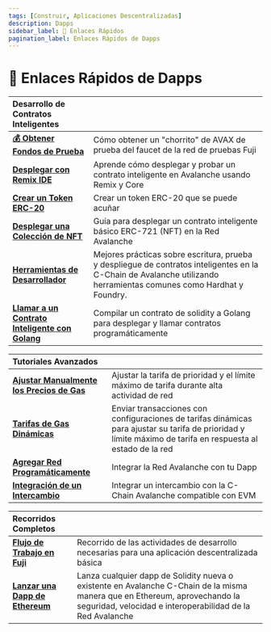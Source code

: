 ```yaml
---
tags: [Construir, Aplicaciones Descentralizadas]
description: Dapps
sidebar_label: 🔗 Enlaces Rápidos
pagination_label: Enlaces Rápidos de Dapps
---
```


# 🔗 Enlaces Rápidos de Dapps

| Desarrollo de Contratos Inteligentes                                                        |                                                                                                                                                                     |
| :------------------------------------------------------------------------------------------ | :------------------------------------------------------------------------------------------------------------------------------------------------------------------ |
| [**💰 Obtener Fondos de Prueba**](/build/dapp/smart-contracts/get-funds-faucet.md)          | Cómo obtener un "chorrito" de AVAX de prueba del faucet de la red de pruebas Fuji                                                                                   |
| [**Desplegar con Remix IDE**](/build/dapp/smart-contracts/remix-deploy.md)                  | Aprende cómo desplegar y probar un contrato inteligente en Avalanche usando Remix y Core                                                                            |
| [**Crear un Token ERC-20**](/build/dapp/smart-contracts/erc-20.md)                          | Crear un token ERC-20 que se puede acuñar                                                                                                                           |
| [**Desplegar una Colección de NFT**](/build/dapp/smart-contracts/nfts/deploy-collection.md) | Guía para desplegar un contrato inteligente básico ERC-721 (NFT) en la Red Avalanche                                                                                |
| [**Herramientas de Desarrollador**](/build/dapp/smart-contracts/toolchains/hardhat.md)      | Mejores prácticas sobre escritura, prueba y despliegue de contratos inteligentes en la C-Chain de Avalanche utilizando herramientas comunes como Hardhat y Foundry. |
| [**Llamar a un Contrato Inteligente con Golang**](/build/dapp/smart-contracts/abigen.md)    | Compilar un contrato de solidity a Golang para desplegar y llamar contratos programáticamente                                                                       |

| Tutoriales Avanzados                                                                                                  |                                                                                                                                                              |
| :-------------------------------------------------------------------------------------------------------------------- | :----------------------------------------------------------------------------------------------------------------------------------------------------------- |
| [**Ajustar Manualmente los Precios de Gas**](build/dapp/advanced/adjusting-gas-price-during-high-network-activity.md) | Ajustar la tarifa de prioridad y el límite máximo de tarifa durante alta actividad de red                                                                    |
| [**Tarifas de Gas Dinámicas**](build/dapp/advanced/sending-transactions-with-dynamic-fees-using-javascript.md)        | Enviar transacciones con configuraciones de tarifas dinámicas para ajustar su tarifa de prioridad y límite máximo de tarifa en respuesta al estado de la red |
| [**Agregar Red Programáticamente**](build/dapp/advanced/add-avalanche-programmatically.md)                            | Integrar la Red Avalanche con tu Dapp                                                                                                                        |
| [**Integración de un Intercambio**](build/dapp/advanced/integrate-exchange.md)                                        | Integrar un intercambio con la C-Chain Avalanche compatible con EVM                                                                                          |

| Recorridos Completos                                          |                                                                                                                                                                                          |
| :------------------------------------------------------------ | :--------------------------------------------------------------------------------------------------------------------------------------------------------------------------------------- |
| [**Flujo de Trabajo en Fuji**](/build/dapp/fuji-workflow.md)  | Recorrido de las actividades de desarrollo necesarias para una aplicación descentralizada básica                                                                                         |
| [**Lanzar una Dapp de Ethereum**](/build/dapp/launch-dapp.md) | Lanza cualquier dapp de Solidity nueva o existente en Avalanche C-Chain de la misma manera que en Ethereum, aprovechando la seguridad, velocidad e interoperabilidad de la Red Avalanche |
